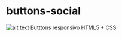 # buttons-social
![alt text](http://academiadosneuronios.com.br/site/wp-content/uploads/2018/06/html_css.png)
Butttons responsivo HTML5 + CSS


